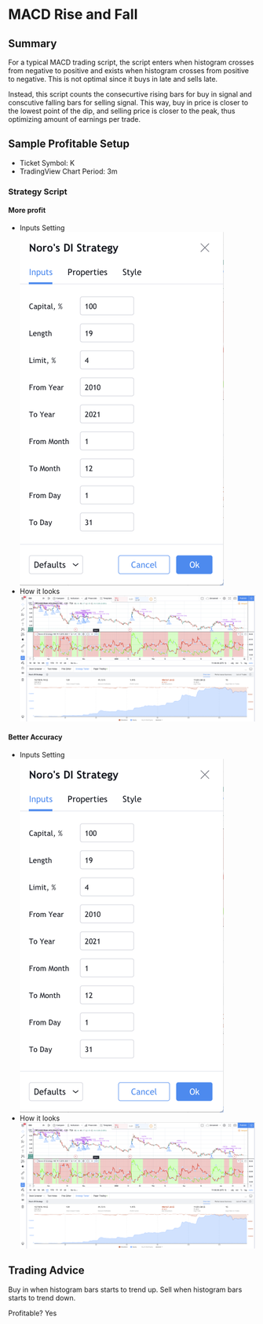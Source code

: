 # MACD Rise and Fall

## Summary

For a typical MACD trading script, the script enters when histogram crosses from negative to positive 
and exists when histogram crosses from positive to negative. This is not optimal since it buys in late and
sells late. 

Instead, this script counts the consecurtive rising bars for buy in signal and conscutive falling bars for selling signal.
This way, buy in price is closer to the lowest point of the dip, and selling price is closer to the peak, thus optimizing 
amount of earnings per trade. 

## Sample Profitable Setup

* Ticket Symbol: K
* TradingView Chart Period: 3m

### Strategy Script

#### More profit 

* Inputs Setting
![Strategy Setting](https://github.com/RayRuizheLi/TradingViewPineScripts/blob/master/Noro'sDIStrategyRayVersion/Images/StrategySetting.png)
* How it looks
![Strategy Proof](https://github.com/RayRuizheLi/TradingViewPineScripts/blob/master/Noro'sDIStrategyRayVersion/Images/StrategyProof.png)

#### Better Accuracy 

* Inputs Setting
![Strategy Setting](https://github.com/RayRuizheLi/TradingViewPineScripts/blob/master/Noro'sDIStrategyRayVersion/Images/StrategySetting.png)
* How it looks
![Strategy Proof](https://github.com/RayRuizheLi/TradingViewPineScripts/blob/master/Noro'sDIStrategyRayVersion/Images/StrategyProof.png)



## Trading Advice 

Buy in when histogram bars starts to trend up. Sell when histogram bars starts to trend down. 


Profitable? Yes
